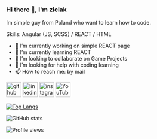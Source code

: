 ### Hi there 👋, I'm zielak
Im simple guy from Poland who want to learn how to code.

Skills: Angular (JS, SCSS) /  REACT / HTML

- 🔭 I’m currently working on simple REACT page 
- 🌱 I’m currently learning REACT 
- 👯 I’m looking to collaborate on Game Projects 
- 🤔 I’m looking for help with coding learning 
- 📫 How to reach me: by mail 


[<img src='https://cdn.jsdelivr.net/npm/simple-icons@3.0.1/icons/github.svg' alt='github' height='40'>](https://github.com/zielakishere)  [<img src='https://cdn.jsdelivr.net/npm/simple-icons@3.0.1/icons/linkedin.svg' alt='linkedin' height='40'>](https://www.linkedin.com/in/https://www.linkedin.com/in/dominik-zieliński-410041241//)  [<img src='https://cdn.jsdelivr.net/npm/simple-icons@3.0.1/icons/instagram.svg' alt='instagram' height='40'>](https://www.instagram.com/https://www.instagram.com/xzielak//)  [<img src='https://cdn.jsdelivr.net/npm/simple-icons@3.0.1/icons/youtube.svg' alt='YouTube' height='40'>](https://www.youtube.com/channel/https://www.youtube.com/channel/UCBVXCCMtRBno_D-ENHbra_g)  

[![Top Langs](https://github-readme-stats.vercel.app/api/top-langs/?username=zielakishere)](https://github.com/anuraghazra/github-readme-stats)

![GitHub stats](https://github-readme-stats.vercel.app/api?username=zielakishere&show_icons=true)  

![Profile views](https://gpvc.arturio.dev/zielakishere)  
